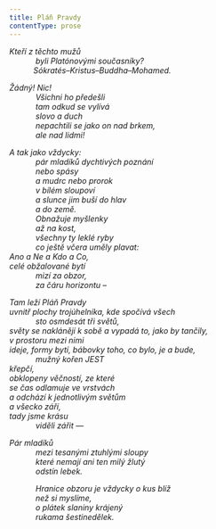 ```yaml
---
title: Pláň Pravdy
contentType: prose
---
```


<section>

_Kteří z těchto mužů  
            byli Platónovými současníky?  
           Sókratés–Kristus–Buddha–Mohamed._

</section>

<section>

_Žádný! Nic!  
            Všichni ho předešli  
            tam odkud se vylívá  
            slovo a duch  
            nepachtili se jako on nad brkem,  
            ale nad lidmi!_

</section>

<section>

_A tak jako vždycky:  
            pár mladíků dychtivých poznání  
            nebo spásy  
            a mudrc nebo prorok  
            v bílém sloupoví  
            a slunce jim buší do hlav  
            a do země.  
            Obnažuje myšlenky  
            až na kost,  
            všechny ty leklé ryby  
            co ještě včera uměly plavat:  
Ano a Ne a Kdo a Co,  
celé obžalované bytí  
            mizí za obzor,  
            za čáru horizontu –_

</section>

<section>

_Tam leží Pláň Pravdy  
uvnitř plochy trojúhelníka, kde spočívá všech  
            sto osmdesát tři světů,  
světy se naklánějí k sobě a vypadá to, jako by tančily,  
v prostoru mezi nimi  
ideje, formy bytí, bábovky toho, co bylo, je a bude,  
            mužný kořen JEST  
křepčí,  
obklopeny věčností, ze které  
se čas odlamuje ve vrstvách  
a odchází k jednotlivým světům  
a všecko září,  
tady jsme krásu  
            viděli zářit —_

</section>

<section>

_Pár mladíků  
            mezi tesanými ztuhlými sloupy  
            které nemají ani ten milý žlutý  
            odstín lebek._

</section>

<section>

            _Hranice obzoru je vždycky o kus blíž  
            než si myslíme,  
            o plátek slaniny krájený  
            rukama šestinedělek._

</section>
